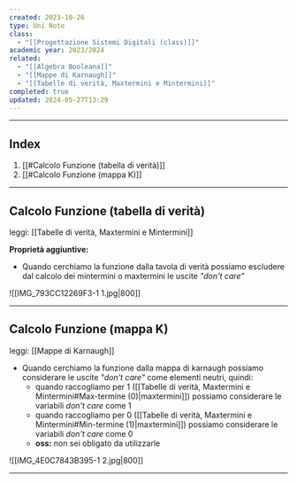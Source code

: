 ```yaml
---
created: 2023-10-26
type: Uni Note
class:
  - "[[Progettazione Sistemi Digitali (class)]]"
academic year: 2023/2024
related:
  - "[[Algebra Booleana]]"
  - "[[Mappe di Karnaugh]]"
  - "[[Tabelle di verità, Maxtermini e Mintermini]]"
completed: true
updated: 2024-05-27T13:29
---
```

---
## Index
1. [[#Calcolo Funzione (tabella di verità)]]
2. [[#Calcolo Funzione (mappa K)]]

---
## Calcolo Funzione (tabella di verità)
leggi: [[Tabelle di verità, Maxtermini e Mintermini]]

**Proprietà aggiuntive:**
- Quando cerchiamo la funzione dalla tavola di verità possiamo escludere dal calcolo dei mintermini o maxtermini le uscite *"don't care"*

![[IMG_793CC12269F3-1 1.jpg|800]]

---
## Calcolo Funzione (mappa K)
leggi: [[Mappe di Karnaugh]]
- Quando cerchiamo la funzione dalla mappa di karnaugh possiamo considerare le uscite *"don't care"* come elementi neutri, quindi:
	- quando raccogliamo per 1 ([[Tabelle di verità, Maxtermini e Mintermini#Max-termine (0)|maxtermini]]) possiamo considerare le variabili *don't care* come 1
	- quando raccogliamo per 0 ([[Tabelle di verità, Maxtermini e Mintermini#Min-termine (1)|maxtermini]]) possiamo considerare le variabili *don't care* come 0
	- **oss:** non sei obligato da utilizzarle

![[IMG_4E0C7843B395-1 2.jpg|800]]

---